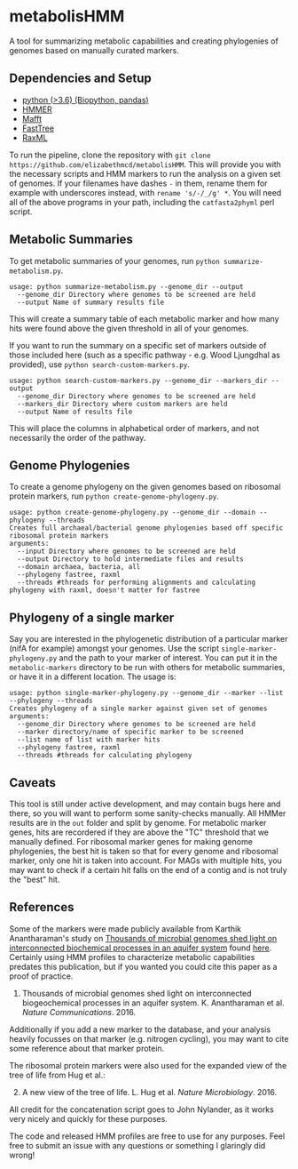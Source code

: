 # metabolisHMM

A tool for summarizing metabolic capabilities and creating phylogenies of genomes based on manually curated markers.

## Dependencies and Setup 

- [python (>3.6) (Biopython, pandas)](https://www.anaconda.com/)
- [HMMER](http://hmmer.org/)
- [Mafft](https://mafft.cbrc.jp/alignment/software/)
- [FastTree](http://www.microbesonline.org/fasttree/)
- [RaxML](https://cme.h-its.org/exelixis/software.html)

To run the pipeline, clone the repository with `git clone https://github.com/elizabethmcd/metabolisHMM`. This will provide you with the necessary scripts and HMM markers to run the analysis on a given set of genomes. If your filenames have dashes `-` in them, rename them for example with underscores instead, with `rename 's/-/_/g' *`. You will need all of the above programs in your path, including the `catfasta2phyml` perl script.

## Metabolic Summaries

To get metabolic summaries of your genomes, run `python summarize-metabolism.py`. 
```
usage: python summarize-metabolism.py --genome_dir --output
  --genome_dir Directory where genomes to be screened are held
  --output Name of summary results file
```

This will create a summary table of each metabolic marker and how many hits were found above the given threshold in all of your genomes. 

If you want to run the summary on a specific set of markers outside of those included here (such as a specific pathway - e.g. Wood Ljungdhal as provided), use `python search-custom-markers.py`. 
```
usage: python search-custom-markers.py --genome_dir --markers_dir --output
  --genome_dir Directory where genomes to be screened are held
  --markers_dir Directory where custom markers are held
  --output Name of results file
```

This will place the columns in alphabetical order of markers, and not necessarily the order of the pathway.

## Genome Phylogenies

To create a genome phylogeny on the given genomes based on ribosomal protein markers, run `python create-genome-phylogeny.py`. 

```
usage: python create-genome-phylogeny.py --genome_dir --domain --phylogeny --threads
Creates full archaeal/bacterial genome phylogenies based off specific ribosomal protein markers
arguments:
  --input Directory where genomes to be screened are held
  --output Directory to hold intermediate files and results
  --domain archaea, bacteria, all
  --phylogeny fastree, raxml
  --threads #threads for performing alignments and calculating phylogeny with raxml, doesn't matter for fastree
```

## Phylogeny of a single marker

Say you are interested in the phylogenetic distribution of a particular marker (nifA for example) amongst your genomes. Use the script `single-marker-phylogeny.py` and the path to your marker of interest. You can put it in the `metabolic-markers` directory to be run with others for metabolic summaries, or have it in a different location. The usage is: 

```
usage: python single-marker-phylogeny.py --genome_dir --marker --list --phylogeny --threads
Creates phylogeny of a single marker against given set of genomes
arguments:
  --genome_dir Directory where genomes to be screened are held
  --marker directory/name of specific marker to be screened
  --list name of list with marker hits
  --phylogeny fastree, raxml
  --threads #threads for calculating phylogeny
```

## Caveats 

This tool is still under active development, and may contain bugs here and there, so you will want to perform some sanity-checks manually. All HMMer results are in the `out` folder and split by genome. For metabolic marker genes, hits are recordered if they are above the "TC" threshold that we manually defined. For ribosomal marker genes for making genome phylogenies, the best hit is taken so that for every genome and ribosomal marker, only one hit is taken into account. For MAGs with multiple hits, you may want to check if a certain hit falls on the end of a contig and is not truly the "best" hit.  

## References 

Some of the markers were made publicly available from Karthik Anantharaman's study on [Thousands of microbial genomes shed light on interconnected biochemical processes in an aquifer system](https://www.nature.com/articles/ncomms13219) found [here](https://github.com/kanantharaman/metabolic-hmms). Certainly using HMM profiles to characterize metabolic capabilities predates this publication, but if you wanted you could cite this paper as a proof of practice. 

1. Thousands of microbial genomes shed light on interconnected biogeochemical processes in an aquifer system. K. Anantharaman et al. _Nature Communications_. 2016. 

Additionally if you add a new marker to the database, and your analysis heavily focusses on that marker (e.g. nitrogen cycling), you may want to cite some reference about that marker protein. 

The ribosomal protein markers were also used for the expanded view of the tree of life from Hug et al.:

2. A new view of the tree of life. L. Hug et al. _Nature Microbiology_. 2016.

All credit for the concatenation script goes to John Nylander, as it works very nicely and quickly for these purposes. 

The code and released HMM profiles are free to use for any purposes. Feel free to submit an issue with any questions or something I glaringly did wrong! 